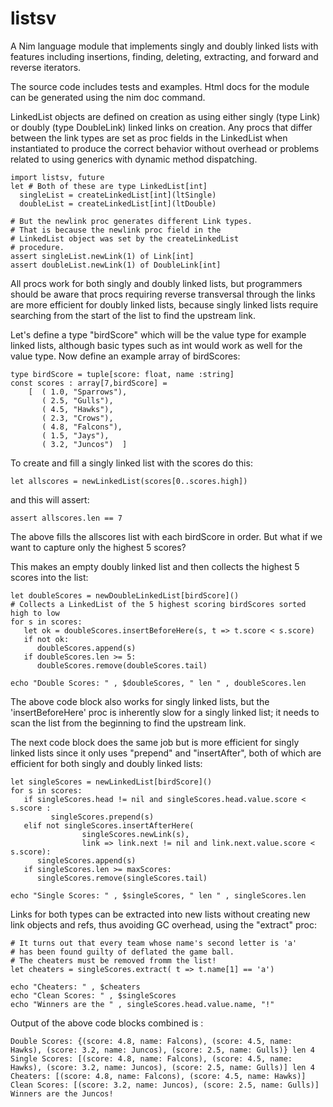# listsv
A Nim language module that implements singly and doubly linked lists with features including insertions, 
finding, deleting, extracting, and forward and reverse iterators.

The source code includes tests and examples. Html docs for the module can be generated using the nim doc command.

LinkedList objects are defined on creation as using either singly (type Link) or doubly (type DoubleLink) linked links on creation. Any procs that differ between the link types are set as proc fields in the LinkedList when instantiated to produce the correct behavior without overhead or problems related to using generics with dynamic method dispatching.

```
import listsv, future
let # Both of these are type LinkedList[int]
  singleList = createLinkedList[int](ltSingle)
  doubleList = createLinkedList[int](ltDouble)
  
# But the newlink proc generates different Link types.
# That is because the newlink proc field in the 
# LinkedList object was set by the createLinkedList
# procedure.
assert singleList.newLink(1) of Link[int]
assert doubleList.newLink(1) of DoubleLink[int]
```

All procs work for both singly and doubly linked lists, but programmers should be aware that procs requiring reverse transversal through the links are more efficient for doubly linked lists, because singly linked lists require searching from the start of the list to find the upstream link.

Let's define a type "birdScore" which will be the value type for example linked lists, although basic types such as int would work as well for the value type. Now define an example array of birdScores:
```
type birdScore = tuple[score: float, name :string]
const scores : array[7,birdScore] = 
    [  ( 1.0, "Sparrows"), 
       ( 2.5, "Gulls"), 
       ( 4.5, "Hawks"),
       ( 2.3, "Crows"),
       ( 4.8, "Falcons"),
       ( 1.5, "Jays"),
       ( 3.2, "Juncos")  ]
```
To create and fill a singly linked list with the scores do this:
```
let allscores = newLinkedList(scores[0..scores.high])
```
and this will assert:
```
assert allscores.len == 7
```
The above fills the allscores list with each birdScore in order. But what if we want to capture only the highest 5 scores?

This makes an empty doubly linked list and then collects the highest 5 scores into the list:
```
let doubleScores = newDoubleLinkedList[birdScore]()
# Collects a LinkedList of the 5 highest scoring birdScores sorted high to low
for s in scores:
   let ok = doubleScores.insertBeforeHere(s, t => t.score < s.score)
   if not ok:
      doubleScores.append(s)
   if doubleScores.len >= 5:
      doubleScores.remove(doubleScores.tail)
      
echo "Double Scores: " , $doubleScores, " len " , doubleScores.len
```
The above code block also works for singly linked lists, but the 'insertBeforeHere' proc is inherently slow for a singly linked list; it needs to scan the list from the beginning to find the upstream link.

The next code block does the same job but is more efficient for singly linked lists since it only uses "prepend" and "insertAfter", both of which are efficient for both singly and doubly linked lists:
```
let singleScores = newLinkedList[birdScore]()
for s in scores:
   if singleScores.head != nil and singleScores.head.value.score < s.score :
         singleScores.prepend(s)
   elif not singleScores.insertAfterHere(
                singleScores.newLink(s),  
                link => link.next != nil and link.next.value.score < s.score):
      singleScores.append(s)
   if singleScores.len >= maxScores:
      singleScores.remove(singleScores.tail)
      
echo "Single Scores: " , $singleScores, " len " , singleScores.len
```
Links for both types can be extracted into new lists without creating new link objects and refs, thus avoiding GC overhead, using the "extract" proc:

```
# It turns out that every team whose name's second letter is 'a' 
# has been found guilty of deflated the game ball.
# The cheaters must be removed fromm the list!
let cheaters = singleScores.extract( t => t.name[1] == 'a')

echo "Cheaters: " , $cheaters
echo "Clean Scores: " , $singleScores
echo "Winners are the " , singleScores.head.value.name, "!"
```
Output of the above code blocks combined is :
```
Double Scores: {(score: 4.8, name: Falcons), (score: 4.5, name: Hawks), (score: 3.2, name: Juncos), (score: 2.5, name: Gulls)} len 4
Single Scores: [(score: 4.8, name: Falcons), (score: 4.5, name: Hawks), (score: 3.2, name: Juncos), (score: 2.5, name: Gulls)] len 4
Cheaters: [(score: 4.8, name: Falcons), (score: 4.5, name: Hawks)]
Clean Scores: [(score: 3.2, name: Juncos), (score: 2.5, name: Gulls)]
Winners are the Juncos!
```





